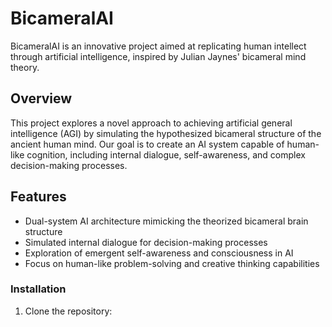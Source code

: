# BicameralAI

BicameralAI is an innovative project aimed at replicating human intellect through artificial intelligence, inspired by Julian Jaynes' bicameral mind theory.

## Overview

This project explores a novel approach to achieving artificial general intelligence (AGI) by simulating the hypothesized bicameral structure of the ancient human mind. Our goal is to create an AI system capable of human-like cognition, including internal dialogue, self-awareness, and complex decision-making processes.

## Features

- Dual-system AI architecture mimicking the theorized bicameral brain structure
- Simulated internal dialogue for decision-making processes
- Exploration of emergent self-awareness and consciousness in AI
- Focus on human-like problem-solving and creative thinking capabilities

### Installation

1. Clone the repository:
